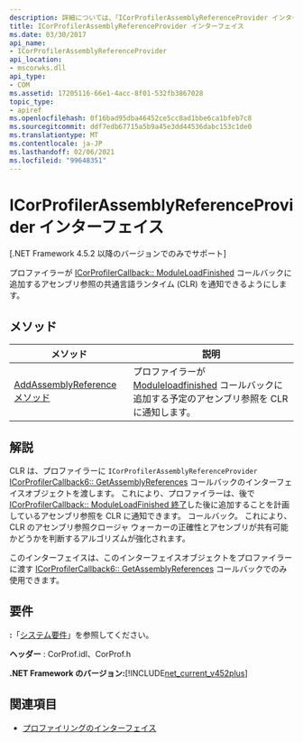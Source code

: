 ```yaml
---
description: 詳細については、「ICorProfilerAssemblyReferenceProvider インターフェイス」を参照してください。
title: ICorProfilerAssemblyReferenceProvider インターフェイス
ms.date: 03/30/2017
api_name:
- ICorProfilerAssemblyReferenceProvider
api_location:
- mscorwks.dll
api_type:
- COM
ms.assetid: 17205116-66e1-4acc-8f01-532fb3867028
topic_type:
- apiref
ms.openlocfilehash: 0f16bad95dba46452ce5cc8ad1bbe6ca1bfeb7c8
ms.sourcegitcommit: ddf7edb67715a5b9a45e3dd44536dabc153c1de0
ms.translationtype: MT
ms.contentlocale: ja-JP
ms.lasthandoff: 02/06/2021
ms.locfileid: "99648351"
---
```

# <a name="icorprofilerassemblyreferenceprovider-interface"></a>ICorProfilerAssemblyReferenceProvider インターフェイス

[.NET Framework 4.5.2 以降のバージョンでのみでサポート]  
  
 プロファイラーが [ICorProfilerCallback:: ModuleLoadFinished](icorprofilercallback-moduleloadfinished-method.md) コールバックに追加するアセンブリ参照の共通言語ランタイム (CLR) を通知できるようにします。  
  
## <a name="methods"></a>メソッド  
  
|メソッド|説明|  
|------------|-----------------|  
|[AddAssemblyReference メソッド](icorprofilerassemblyreferenceprovider-addassemblyreference-method.md)|プロファイラーが [Moduleloadfinished](icorprofilercallback-moduleloadfinished-method.md) コールバックに追加する予定のアセンブリ参照を CLR に通知します。|  
  
## <a name="remarks"></a>解説  

 CLR は、プロファイラーに `ICorProfilerAssemblyReferenceProvider` [ICorProfilerCallback6:: GetAssemblyReferences](icorprofilercallback6-getassemblyreferences-method.md) コールバックのインターフェイスオブジェクトを渡します。 これにより、プロファイラーは、後で [ICorProfilerCallback:: ModuleLoadFinished 終了](icorprofilercallback-moduleloadfinished-method.md)した後に追加することを計画しているアセンブリ参照を CLR に通知できます。 コールバック。 これにより、CLR のアセンブリ参照クロージャ ウォーカーの正確性とアセンブリが共有可能かどうかを判断するアルゴリズムが強化されます。  
  
 このインターフェイスは、このインターフェイスオブジェクトをプロファイラーに渡す [ICorProfilerCallback6:: GetAssemblyReferences](icorprofilercallback6-getassemblyreferences-method.md) コールバックでのみ使用できます。  
  
## <a name="requirements"></a>要件  

 **:**「[システム要件](../../get-started/system-requirements.md)」を参照してください。  
  
 **ヘッダー** : CorProf.idl、CorProf.h  
  
 **.NET Framework のバージョン:**[!INCLUDE[net_current_v452plus](../../../../includes/net-current-v452plus-md.md)]  
  
## <a name="see-also"></a>関連項目

- [プロファイリングのインターフェイス](profiling-interfaces.md)
